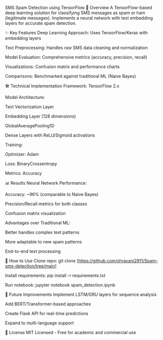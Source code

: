 SMS Spam Detection using TensorFlow
📌 Overview
A TensorFlow-based deep learning solution for classifying SMS messages as spam or ham (legitimate messages). Implements a neural network with text embedding layers for accurate spam detection.

✨ Key Features
Deep Learning Approach: Uses TensorFlow/Keras with embedding layers

Text Preprocessing: Handles raw SMS data cleaning and normalization

Model Evaluation: Comprehensive metrics (accuracy, precision, recall)

Visualizations: Confusion matrix and performance charts

Comparisons: Benchmarked against traditional ML (Naive Bayes)

🛠️ Technical Implementation
Framework: TensorFlow 2.x

Model Architecture:

Text Vectorization Layer

Embedding Layer (128 dimensions)

GlobalAveragePooling1D

Dense Layers with ReLU/Sigmoid activations

Training:

Optimizer: Adam

Loss: BinaryCrossentropy

Metrics: Accuracy

📊 Results
Neural Network Performance:

Accuracy: ~96% (comparable to Naive Bayes)

Precision/Recall metrics for both classes

Confusion matrix visualization

Advantages over Traditional ML:

Better handles complex text patterns

More adaptable to new spam patterns

End-to-end text processing

🚀 How to Use
Clone repo: git clone [https://github.com/shravani2911/Spam-sms-detection/tree/main]

Install requirements: pip install -r requirements.txt

Run notebook: jupyter notebook spam_detection.ipynb

🔮 Future Improvements
Implement LSTM/GRU layers for sequence analysis

Add BERT/Transformer-based approaches

Create Flask API for real-time predictions

Expand to multi-language support

📜 License
MIT Licensed - Free for academic and commercial use
